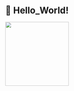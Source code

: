 # :robot: Hello_World!

<a href="https://github.com/anuraghazra/github-readme-stats">
  <img height=200 align="center" src="https://github-readme-stats.genio2003.tk/api?username=genio2003&show_icons=true&theme=dark" />
</a>
